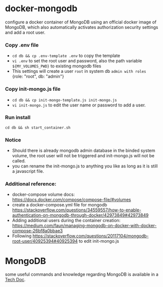 # docker-mongodb
configure a docker container of MongoDB using an official docker image of MongoDB, which also automatically activates authorization security settings and add a root user.

### Copy .env file
* `cd db && cp .env-template .env` to copy the template
* `vi .env` to set the root user and password, also the path variable `${MY_VOLUMES_PWD}` to existing mongodb files 
* This settings will create a user `root` in system db `admin with roles `{role: "root", db: "admin"}

### Copy init-mongo.js file
* `cd db && cp init-mongo-template.js init-mongo.js`
* `vi init-mongo.js` to edit the user name or password to add a user.

### Run install
`cd db && sh start_container.sh`

### Notice
* Should there is already mongodb admin database in the binded system volume, the root user will not be triggered and init-mongo.js will not be called.
* you can rename the init-mongo.js to anything you like as long as it is still a javascript file.

### Additional reference:
* docker-compose volume docs: https://docs.docker.com/compose/compose-file/#volumes
* create a docker-compose.yml file for mongodb https://stackoverflow.com/questions/34559557/how-to-enable-authentication-on-mongodb-through-docker/42973849#42973849
* Adding additional users during the container creation: https://medium.com/faun/managing-mongodb-on-docker-with-docker-compose-26bf8a0bbae3
* Following https://stackoverflow.com/questions/20117104/mongodb-root-user/40925394#40925394 to edit init-mongo.js

# MongoDB

some useful commands and knowledge regarding MongoDB is available in a [Tech Doc](techdoc.md).


